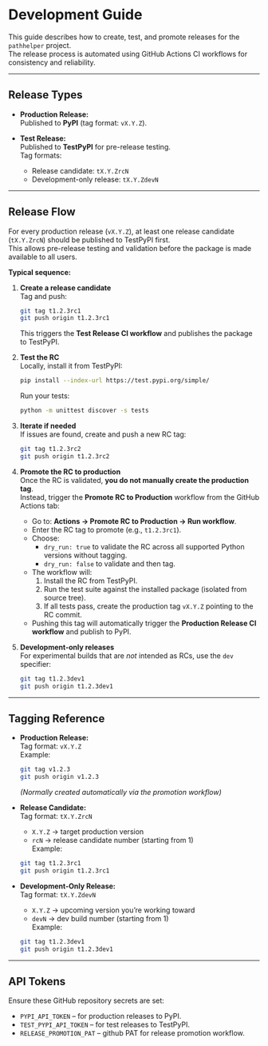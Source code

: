# Development Guide

This guide describes how to create, test, and promote releases for the `pathhelper` project.  
The release process is automated using GitHub Actions CI workflows for consistency and reliability.

---

## Release Types

- **Production Release:**  
  Published to **PyPI** (tag format: `vX.Y.Z`).
  
- **Test Release:**  
  Published to **TestPyPI** for pre-release testing.  
  Tag formats:  
  - Release candidate: `tX.Y.ZrcN`  
  - Development-only release: `tX.Y.ZdevN`

---

## Release Flow

For every production release (`vX.Y.Z`), at least one release candidate (`tX.Y.ZrcN`) should be published to TestPyPI first.  
This allows pre-release testing and validation before the package is made available to all users.

**Typical sequence:**

1. **Create a release candidate**  
   Tag and push:
   ```bash
   git tag t1.2.3rc1
   git push origin t1.2.3rc1
   ```
   This triggers the **Test Release CI workflow** and publishes the package to TestPyPI.

2. **Test the RC**  
   Locally, install it from TestPyPI:
   ```bash
   pip install --index-url https://test.pypi.org/simple/                --extra-index-url https://pypi.org/simple                pathhelper
   ```
   Run your tests:
   ```bash
   python -m unittest discover -s tests
   ```

3. **Iterate if needed**  
   If issues are found, create and push a new RC tag:
   ```bash
   git tag t1.2.3rc2
   git push origin t1.2.3rc2
   ```

4. **Promote the RC to production**  
   Once the RC is validated, **you do not manually create the production tag**.  
   Instead, trigger the **Promote RC to Production** workflow from the GitHub Actions tab:

   - Go to: **Actions → Promote RC to Production → Run workflow**.
   - Enter the RC tag to promote (e.g., `t1.2.3rc1`).
   - Choose:
     - `dry_run: true` to validate the RC across all supported Python versions without tagging.
     - `dry_run: false` to validate and then tag.
   - The workflow will:
     1. Install the RC from TestPyPI.
     2. Run the test suite against the installed package (isolated from source tree).
     3. If all tests pass, create the production tag `vX.Y.Z` pointing to the RC commit.
   - Pushing this tag will automatically trigger the **Production Release CI workflow** and publish to PyPI.

5. **Development-only releases**  
   For experimental builds that are *not* intended as RCs, use the `dev` specifier:
   ```bash
   git tag t1.2.3dev1
   git push origin t1.2.3dev1
   ```

---

## Tagging Reference

- **Production Release:**  
  Tag format: `vX.Y.Z`  
  Example:
  ```bash
  git tag v1.2.3
  git push origin v1.2.3
  ```
  *(Normally created automatically via the promotion workflow)*

- **Release Candidate:**  
  Tag format: `tX.Y.ZrcN`  
  - `X.Y.Z` → target production version  
  - `rcN` → release candidate number (starting from 1)  
  Example:
  ```bash
  git tag t1.2.3rc1
  git push origin t1.2.3rc1
  ```

- **Development-Only Release:**  
  Tag format: `tX.Y.ZdevN`  
  - `X.Y.Z` → upcoming version you’re working toward  
  - `devN` → dev build number (starting from 1)  
  Example:
  ```bash
  git tag t1.2.3dev1
  git push origin t1.2.3dev1
  ```

---

## API Tokens

Ensure these GitHub repository secrets are set:

- `PYPI_API_TOKEN` – for production releases to PyPI.
- `TEST_PYPI_API_TOKEN` – for test releases to TestPyPI.
- `RELEASE_PROMOTION_PAT` – github PAT for release promotion workflow.
